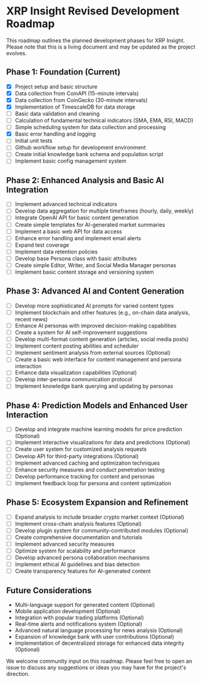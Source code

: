 # XRP Insight Revised Development Roadmap

This roadmap outlines the planned development phases for XRP Insight. Please note that this is a living document and may be updated as the project evolves.

## Phase 1: Foundation (Current)

- [x] Project setup and basic structure
- [x] Data collection from CoinAPI (15-minute intervals)
- [x] Data collection from CoinGecko (30-minute intervals)
- [x] Implementation of TimescaleDB for data storage
- [ ] Basic data validation and cleaning
- [ ] Calculation of fundamental technical indicators (SMA, EMA, RSI, MACD)
- [ ] Simple scheduling system for data collection and processing
- [x] Basic error handling and logging
- [ ] Initial unit tests
- [ ] Github workflow setup for development environment
- [ ] Create initial knowledge bank schema and population script
- [ ] Implement basic config management system

## Phase 2: Enhanced Analysis and Basic AI Integration

- [ ] Implement advanced technical indicators
- [ ] Develop data aggregation for multiple timeframes (hourly, daily, weekly)
- [ ] Integrate OpenAI API for basic content generation
- [ ] Create simple templates for AI-generated market summaries
- [ ] Implement a basic web API for data access
- [ ] Enhance error handling and implement email alerts
- [ ] Expand test coverage
- [ ] Implement data retention policies
- [ ] Develop base Persona class with basic attributes
- [ ] Create simple Editor, Writer, and Social Media Manager personas
- [ ] Implement basic content storage and versioning system

## Phase 3: Advanced AI and Content Generation

- [ ] Develop more sophisticated AI prompts for varied content types
- [ ] Implement blockchain and other features (e.g., on-chain data analysis, recent news)
- [ ] Enhance AI personas with improved decision-making capabilities
- [ ] Create a system for AI self-improvement suggestions
- [ ] Develop multi-format content generation (articles, social media posts)
- [ ] Implement content posting abilities and scheduler
- [ ] Implement sentiment analysis from external sources (Optional)
- [ ] Create a basic web interface for content management and persona interaction
- [ ] Enhance data visualization capabilities (Optional)
- [ ] Develop inter-persona communication protocol
- [ ] Implement knowledge bank querying and updating by personas

## Phase 4: Prediction Models and Enhanced User Interaction

- [ ] Develop and integrate machine learning models for price prediction (Optional)
- [ ] Implement interactive visualizations for data and predictions (Optional)
- [ ] Create user system for customized analysis requests
- [ ] Develop API for third-party integrations (Optional)
- [ ] Implement advanced caching and optimization techniques
- [ ] Enhance security measures and conduct penetration testing
- [ ] Develop performance tracking for content and personas
- [ ] Implement feedback loop for persona and content optimization

## Phase 5: Ecosystem Expansion and Refinement

- [ ] Expand analysis to include broader crypto market context (Optional)
- [ ] Implement cross-chain analysis features (Optional)
- [ ] Develop plugin system for community-contributed modules (Optional)
- [ ] Create comprehensive documentation and tutorials
- [ ] Implement advanced security measures
- [ ] Optimize system for scalability and performance
- [ ] Develop advanced persona collaboration mechanisms
- [ ] Implement ethical AI guidelines and bias detection
- [ ] Create transparency features for AI-generated content

## Future Considerations

- Multi-language support for generated content (Optional)
- Mobile application development (Optional)
- Integration with popular trading platforms (Optional)
- Real-time alerts and notifications system (Optional)
- Advanced natural language processing for news analysis (Optional)
- Expansion of knowledge bank with user contributions (Optional)
- Implementation of decentralized storage for enhanced data integrity (Optional)

We welcome community input on this roadmap. Please feel free to open an issue to discuss any suggestions or ideas you may have for the project's direction.
